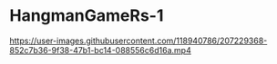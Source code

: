 # HangmanGameRs-1

https://user-images.githubusercontent.com/118940786/207229368-852c7b36-9f38-47b1-bc14-088556c6d16a.mp4


